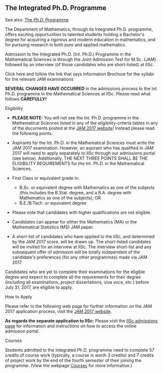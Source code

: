 ---
---

## The Integrated Ph.D. Programme

See also: [The _Ph.D._ Programme]({{site.baseurl}}/degprog-phd)

The Department of Mathematics, through its Integrated Ph.D. programme, offers
exciting opportunities to talented students holding a Bachelor's degree for
acquiring a rigorous and modern education in mathematics, and for pursuing
research in both pure and applied mathematics.

Admission to the Integrated Ph.D. (Int. Ph.D.) Programme in the Mathematical
Sciences is through the Joint Admission Test for M.Sc. (JAM) followed by an
interview (of those candidates who are short-listed) at IISc.

Click here and follow the link that says Information Brochure for the syllabi
for the relevant JAM examinations

__SEVERAL CHANGES HAVE OCCURRED__ in the admissions process to the Int. Ph.D.
programme in the Mathematical Sciences at IISc. Please read what follows
__CAREFULLY!__

Eligibility


* __PLEASE NOTE:__ You will not see the Int. Ph.D. programme in the Mathematical
  Sciences listed in any of the eligibility-criteria tables in any of the
  documents posted at the [JAM 2017 website](http://jam.iitd.ac.in/)! Instead please read the following
  points.

* Aspirants for the Int. Ph.D. in the Mathematical Sciences must write the JAM
  2017 examination. However, an aspirant who has qualified in JAM 2017 will
  need to apply separately to IISc through our admissions portal (see below).
  Additionally, THE NEXT THREE POINTS SHALL BE THE ELIGIBILITY REQUIREMENTS for
  the Int. Ph.D. in the Mathematical Sciences.

* First Class or equivalent grade in:

  - B.Sc. or equivalent degree with Mathematics as one of the subjects (this
    includes the B.Stat. degree, and a B.A. degree with Mathematics as one of
    the subjects); OR
  - B.E./B.Tech. or equivalent degree

* Please note that candidates with higher qualifications are not eligible.

* Candidates can appear for either the Mathematics (MA) or the Mathematical
  Statistics (MS) JAM paper.

*  A short-list of candidates who have applied to the IISc, and determined by
  the JAM 2017 score, will be drawn up. The short-listed candidates will be
  invited for an interview at IISc. The interview short-list and any subsequent
  offer of admission will be totally independent of the candidate's preferences
  (for any other programmes) made via JAM 2017.

Candidates who are yet to complete their examinations for the eligible degree
and expect to complete all the requirements for their degree (including all
examinations, project dissertations, viva voce, etc.) before July 31, 2017, are
eligible to apply.

How to Apply

Please refer to the following web page for further information on the JAM 2017
application process, visit the [JAM 2017 website](http://jam.iitd.ac.in/).

**As regards the separate application to IISc:** Please visit the [IISc admissions page](http://iisc.ac.in/admissions/) for
information and instructions on how to access the online admission portal.




Courses

Students admitted to the Integrated Ph.D. programme need to complete 57 credits
of course work (typically, a course is worth 3 credits) and 7 credits of
project work by the end of the fourth semester of their joining the programme.
(View the webpage [Courses](./course-list.html) for more information.)
